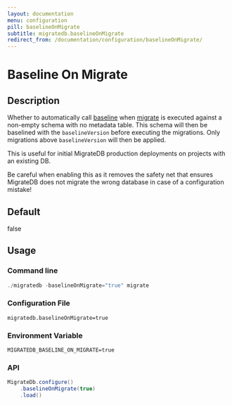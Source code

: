 ```yaml
---
layout: documentation
menu: configuration
pill: baselineOnMigrate
subtitle: migratedb.baselineOnMigrate
redirect_from: /documentation/configuration/baselineOnMigrate/
---
```


# Baseline On Migrate

## Description

Whether to automatically call [baseline](/migratedb/documentation/command/baseline) when [migrate](/migratedb/documentation/command/migrate)
is executed against a non-empty schema with no metadata table. This schema will then be baselined with
the `baselineVersion` before executing the migrations. Only migrations above `baselineVersion` will then be applied.

This is useful for initial MigrateDB production deployments on projects with an existing DB.

Be careful when enabling this as it removes the safety net that ensures MigrateDB does not migrate the wrong database in
case of a configuration mistake!

## Default

false

## Usage

### Command line

```powershell
./migratedb -baselineOnMigrate="true" migrate
```

### Configuration File

```properties
migratedb.baselineOnMigrate=true
```

### Environment Variable

```properties
MIGRATEDB_BASELINE_ON_MIGRATE=true
```

### API

```java
MigrateDb.configure()
    .baselineOnMigrate(true)
    .load()
```
